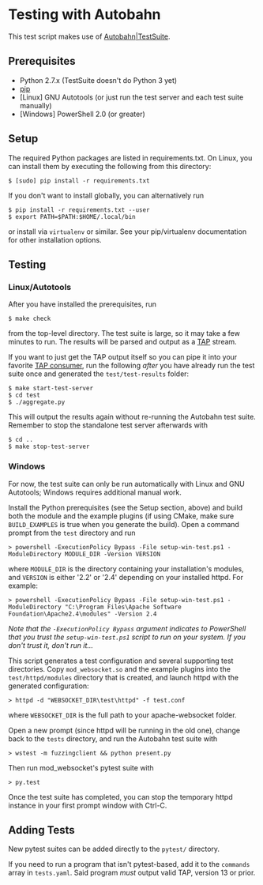 # Testing with Autobahn

This test script makes use of
[Autobahn|TestSuite](http://autobahn.ws/testsuite/).

## Prerequisites

* Python 2.7.x (TestSuite doesn't do Python 3 yet)
* [pip](https://pip.pypa.io/)
* \[Linux\] GNU Autotools (or just run the test server and each test suite
  manually)
* \[Windows\] PowerShell 2.0 (or greater)

## Setup

The required Python packages are listed in requirements.txt. On Linux, you can
install them by executing the following from this directory:

    $ [sudo] pip install -r requirements.txt

If you don't want to install globally, you can alternatively run

    $ pip install -r requirements.txt --user
    $ export PATH=$PATH:$HOME/.local/bin

or install via `virtualenv` or similar. See your pip/virtualenv documentation
for other installation options.

## Testing

### Linux/Autotools

After you have installed the prerequisites, run

    $ make check

from the top-level directory. The test suite is large, so it may take a few
minutes to run. The results will be parsed and output as a
[TAP](http://testanything.org) stream.

If you want to just get the TAP output itself so you can pipe it into your
favorite [TAP consumer](http://testanything.org/consumers.html), run the
following *after* you have already run the test suite once and generated the
`test/test-results` folder:

    $ make start-test-server
    $ cd test
    $ ./aggregate.py

This will output the results again without re-running the Autobahn test suite.
Remember to stop the standalone test server afterwards with

    $ cd ..
    $ make stop-test-server

### Windows

For now, the test suite can only be run automatically with Linux and GNU
Autotools; Windows requires additional manual work.

Install the Python prerequisites (see the Setup section, above) and build both
the module and the example plugins (if using CMake, make sure `BUILD_EXAMPLES`
is true when you generate the build). Open a command prompt from the `test`
directory and run

    > powershell -ExecutionPolicy Bypass -File setup-win-test.ps1 -ModuleDirectory MODULE_DIR -Version VERSION

where `MODULE_DIR` is the directory containing your installation's modules, and
`VERSION` is either '2.2' or '2.4' depending on your installed httpd. For
example:

    > powershell -ExecutionPolicy Bypass -File setup-win-test.ps1 -ModuleDirectory "C:\Program Files\Apache Software Foundation\Apache2.4\modules" -Version 2.4

_Note that the `-ExecutionPolicy Bypass` argument indicates to PowerShell that
you trust the `setup-win-test.ps1` script to run on your system. If you don't
trust it, don't run it..._

This script generates a test configuration and several supporting test
directories. Copy `mod_websocket.so` and the example plugins into the
`test/httpd/modules` directory that is created, and launch httpd with the
generated configuration:

    > httpd -d "WEBSOCKET_DIR\test\httpd" -f test.conf

where `WEBSOCKET_DIR` is the full path to your apache-websocket folder.

Open a new prompt (since httpd will be running in the old one), change back to
the `tests` directory, and run the Autobahn test suite with

    > wstest -m fuzzingclient && python present.py

Then run mod_websocket's pytest suite with

    > py.test

Once the test suite has completed, you can stop the temporary httpd instance in
your first prompt window with Ctrl-C.

## Adding Tests

New pytest suites can be added directly to the `pytest/` directory.

If you need to run a program that isn't pytest-based, add it to the `commands`
array in `tests.yaml`. Said program _must_ output valid TAP, version 13 or
prior.
